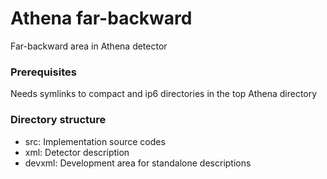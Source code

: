 # Athena far-backward

Far-backward area in Athena detector

### Prerequisites

Needs symlinks to compact and ip6 directories in the top Athena directory

### Directory structure

- src: Implementation source codes
- xml: Detector description
- devxml: Development area for standalone descriptions

